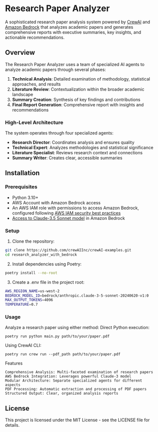 # Research Paper Analyzer

A sophisticated research paper analysis system powered by [CrewAI](https://crewai.com) and [Amazon Bedrock](https://aws.amazon.com/bedrock/) that analyzes academic papers and generates comprehensive reports with executive summaries, key insights, and actionable recommendations.

## Overview

The Research Paper Analyzer uses a team of specialized AI agents to analyze academic papers through several phases:

1. **Technical Analysis**: Detailed examination of methodology, statistical approaches, and results
2. **Literature Review**: Contextualization within the broader academic landscape
3. **Summary Creation**: Synthesis of key findings and contributions
4. **Final Report Generation**: Comprehensive report with insights and recommendations

### High-Level Architecture

The system operates through four specialized agents:

- **Research Director**: Coordinates analysis and ensures quality
- **Technical Expert**: Analyzes methodologies and statistical significance
- **Literature Specialist**: Reviews research context and connections
- **Summary Writer**: Creates clear, accessible summaries

## Installation

### Prerequisites

- Python 3.10+
- AWS Account with Amazon Bedrock access
- An AWS IAM role with permissions to access Amazon Bedrock, configured following [AWS IAM security best practices](https://docs.aws.amazon.com/IAM/latest/UserGuide/best-practices.html#bp-workloads-use-roles)
- [Access to Claude-3.5 Sonnet model](https://docs.aws.amazon.com/bedrock/latest/userguide/model-access-modify.html) in Amazon Bedrock

### Setup

1. Clone the repository:
```bash
git clone https://github.com/crewAIInc/crewAI-examples.git
cd research_analyzer_with_bedrock
```
2. Install dependencies using Poetry:
```bash
poetry install --no-root
```
3. Create a .env file in the project root:
```bash
AWS_REGION_NAME=us-west-2
BEDROCK_MODEL_ID=bedrock/anthropic.claude-3-5-sonnet-20240620-v1:0
MAX_OUTPUT_TOKENS=4096
TEMPERATURE=0.7
```
### Usage

Analyze a research paper using either method:
Direct Python execution:

    poetry run python main.py path/to/your/paper.pdf

Using CrewAI CLI:
    
    poetry run crew run --pdf_path path/to/your/paper.pdf

Features

    Comprehensive Analysis: Multi-faceted examination of research papers
    AWS Bedrock Integration: Leverages powerful Claude-3 model
    Modular Architecture: Separate specialized agents for different aspects
    PDF Processing: Automatic extraction and processing of PDF papers
    Structured Output: Clear, organized analysis reports

## License

This project is licensed under the MIT License - see the LICENSE file for details.
